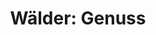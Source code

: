 ---
title: "Wälder: Genuss"
url: /feldberg-schwarzwald/waelder-genuss-feldbergstrasse/
shop: Bäckerei
---